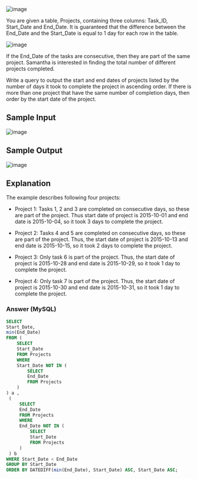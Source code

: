 ![image](https://user-images.githubusercontent.com/23621801/158387937-aefc8df1-00d2-4d7d-9af9-c2053f3792e0.png)


You are given a table, Projects, containing three columns: Task_ID, Start_Date and End_Date. 
It is guaranteed that the difference between the End_Date and the Start_Date is equal to 1 day for each row in the table.

![image](https://user-images.githubusercontent.com/23621801/158387270-edca7c55-349c-4132-849a-03c6fc217eee.png)

If the End_Date of the tasks are consecutive, then they are part of the same project. Samantha is interested in finding the total number of different projects completed.

Write a query to output the start and end dates of projects listed by the number of days it took to complete the project in ascending order. 
If there is more than one project that have the same number of completion days, then order by the start date of the project.


## Sample Input

![image](https://user-images.githubusercontent.com/23621801/158387404-54a2f465-8f4d-4f0d-98bd-070a3af73690.png)


## Sample Output

![image](https://user-images.githubusercontent.com/23621801/158387497-8b934772-10d8-4442-bfbd-e3aa35f2af4e.png)

## Explanation

The example describes following four projects:

* Project 1: Tasks 1, 2 and 3 are completed on consecutive days, so these are part of the project. 
Thus start date of project is 2015-10-01 and end date is 2015-10-04, so it took 3 days to complete the project.

* Project 2: Tasks 4 and 5 are completed on consecutive days, so these are part of the project. 
Thus, the start date of project is 2015-10-13 and end date is 2015-10-15, so it took 2 days to complete the project.

* Project 3: Only task 6 is part of the project. Thus, the start date of project is 2015-10-28 and end date is 2015-10-29, 
so it took 1 day to complete the project.

* Project 4: Only task 7 is part of the project. Thus, the start date of project is 2015-10-30 
and end date is 2015-10-31, so it took 1 day to complete the project.


### Answer (MySQL)

```sql
SELECT 
Start_Date, 
min(End_Date)
FROM (
    SELECT 
    Start_Date 
    FROM Projects 
    WHERE 
    Start_Date NOT IN (
        SELECT 
        End_Date 
        FROM Projects
    )
) a ,
 (
     SELECT 
     End_Date 
     FROM Projects 
     WHERE 
     End_Date NOT IN (
         SELECT 
         Start_Date 
         FROM Projects
     )
 ) b
WHERE Start_Date < End_Date
GROUP BY Start_Date
ORDER BY DATEDIFF(min(End_Date), Start_Date) ASC, Start_Date ASC;
```
